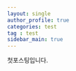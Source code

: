 ```yaml
---
layout: single
author_profile: true
categories: test
tag : test
sidebar_main: true  
---
```


<p>첫포스팅입니다.</p>